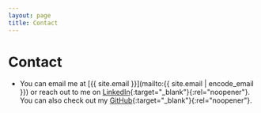 ```yaml
---
layout: page
title: Contact
---
```


# Contact
- You can email me at [{{ site.email }}](mailto:{{ site.email | encode_email }}) or reach out to me on [LinkedIn](https://www.linkedin.com/in/noanonoa){:target="_blank"}{:rel="noopener"}. You can also check out my [GitHub](https://github.com/noanonoa){:target="_blank"}{:rel="noopener"}.
